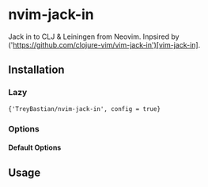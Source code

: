 # nvim-jack-in

Jack in to CLJ & Leiningen from Neovim. Inpsired by ('https://github.com/clojure-vim/vim-jack-in')[vim-jack-in].

## Installation
### Lazy
```
{'TreyBastian/nvim-jack-in', config = true}
```

### Options
#### Default Options

## Usage

